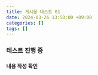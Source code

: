 ```yaml
---
title: 게시물 테스트 01
date: 2024-03-26 13:50:00 +09:00
categories: []
tags: []
---
```


### 테스트 진행 중

#### 내용 작성 확인

